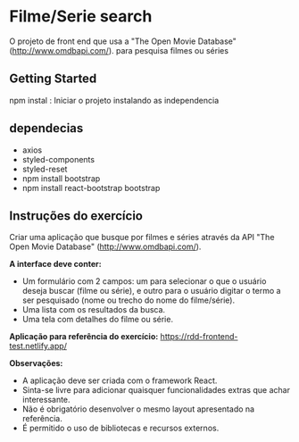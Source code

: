# Filme/Serie search

O projeto de front end que usa a "The Open Movie Database" (http://www.omdbapi.com/). para pesquisa filmes ou séries 

## Getting Started

npm instal : Iniciar o projeto instalando as independencia  

## dependecias

* axios 
* styled-components
* styled-reset
* npm install bootstrap
* npm install react-bootstrap bootstrap

## Instruções do exercício


Criar uma aplicação que busque por filmes e séries através da API "The Open Movie Database" (http://www.omdbapi.com/).

**A interface deve conter:**
- Um formulário com 2 campos: um para selecionar o que o usuário deseja buscar (filme ou série), e outro para o usuário digitar o termo a ser pesquisado (nome ou trecho do nome do filme/série).
- Uma lista com os resultados da busca.
- Uma tela com detalhes do filme ou série.

**Aplicação para referência do exercício:** https://rdd-frontend-test.netlify.app/

**Observações:**
- A aplicação deve ser criada com o framework React.
- Sinta-se livre para adicionar quaisquer funcionalidades extras que achar interessante.
- Não é obrigatório desenvolver o mesmo layout apresentado na referência.
- É permitido o uso de bibliotecas e recursos externos.
